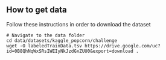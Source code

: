 ## How to get data

Follow these instructions in order to download the dataset

```
# Navigate to the data folder
cd data/datasets/kaggle_popcorn/challenge
wget -O labeledTrainData.tsv https://drive.google.com/uc?id=0B8QhNqWxSRsIWEIyNkJzdGxZUU0&export=download .
```
